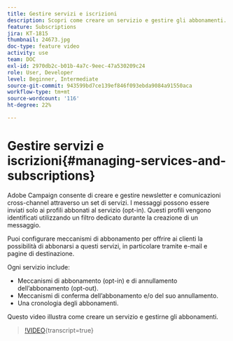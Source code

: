 ```yaml
---
title: Gestire servizi e iscrizioni
description: Scopri come creare un servizio e gestire gli abbonamenti.
feature: Subscriptions
jira: KT-1815
thumbnail: 24673.jpg
doc-type: feature video
activity: use
team: DOC
exl-id: 2970db2c-b01b-4a7c-9eec-47a530209c24
role: User, Developer
level: Beginner, Intermediate
source-git-commit: 943599bd7ce139ef846f093ebda9084a91550aca
workflow-type: tm+mt
source-wordcount: '116'
ht-degree: 22%

---
```


# Gestire servizi e iscrizioni{#managing-services-and-subscriptions}

Adobe Campaign consente di creare e gestire newsletter e comunicazioni cross-channel attraverso un set di servizi. I messaggi possono essere inviati solo ai profili abbonati al servizio (opt-in). Questi profili vengono identificati utilizzando un filtro dedicato durante la creazione di un messaggio.

Puoi configurare meccanismi di abbonamento per offrire ai clienti la possibilità di abbonarsi a questi servizi, in particolare tramite e-mail e pagine di destinazione.

Ogni servizio include:

* Meccanismi di abbonamento (opt-in) e di annullamento dell’abbonamento (opt-out).
* Meccanismi di conferma dell’abbonamento e/o del suo annullamento.
* Una cronologia degli abbonamenti.

Questo video illustra come creare un servizio e gestirne gli abbonamenti.

>[!VIDEO](https://video.tv.adobe.com/v/329659?learn=on&captions=ita){transcript=true}
